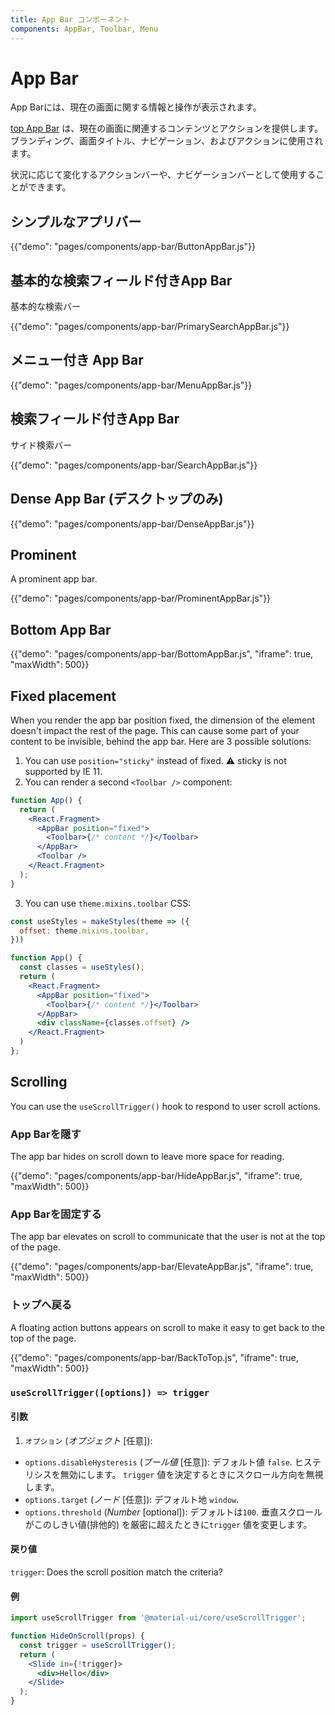 ```yaml
---
title: App Bar コンポーネント
components: AppBar, Toolbar, Menu
---
```


# App Bar

<p class="description">App Barには、現在の画面に関する情報と操作が表示されます。</p>

[top App Bar](https://material.io/design/components/app-bars-top.html) は、現在の画面に関連するコンテンツとアクションを提供します。 ブランディング、画面タイトル、ナビゲーション、およびアクションに使用されます。

状況に応じて変化するアクションバーや、ナビゲーションバーとして使用することができます。

## シンプルなアプリバー

{{"demo": "pages/components/app-bar/ButtonAppBar.js"}}

## 基本的な検索フィールド付きApp Bar

基本的な検索バー

{{"demo": "pages/components/app-bar/PrimarySearchAppBar.js"}}

## メニュー付き App Bar

{{"demo": "pages/components/app-bar/MenuAppBar.js"}}

## 検索フィールド付きApp Bar

サイド検索バー

{{"demo": "pages/components/app-bar/SearchAppBar.js"}}

## Dense App Bar (デスクトップのみ)

{{"demo": "pages/components/app-bar/DenseAppBar.js"}}

## Prominent

A prominent app bar.

{{"demo": "pages/components/app-bar/ProminentAppBar.js"}}

## Bottom App Bar

{{"demo": "pages/components/app-bar/BottomAppBar.js", "iframe": true, "maxWidth": 500}}

## Fixed placement

When you render the app bar position fixed, the dimension of the element doesn't impact the rest of the page. This can cause some part of your content to be invisible, behind the app bar. Here are 3 possible solutions:

1. You can use `position="sticky"` instead of fixed. ⚠️ sticky is not supported by IE 11.
2. You can render a second `<Toolbar />` component:

```jsx
function App() {
  return (
    <React.Fragment>
      <AppBar position="fixed">
        <Toolbar>{/* content */}</Toolbar>
      </AppBar>
      <Toolbar />
    </React.Fragment>
  );
}
```

3. You can use `theme.mixins.toolbar` CSS:

```jsx
const useStyles = makeStyles(theme => ({
  offset: theme.mixins.toolbar,
}))

function App() {
  const classes = useStyles();
  return (
    <React.Fragment>
      <AppBar position="fixed">
        <Toolbar>{/* content */}</Toolbar>
      </AppBar>
      <div className={classes.offset} />
    </React.Fragment>
  )
};
```

## Scrolling

You can use the `useScrollTrigger()` hook to respond to user scroll actions.

### App Barを隠す

The app bar hides on scroll down to leave more space for reading.

{{"demo": "pages/components/app-bar/HideAppBar.js", "iframe": true, "maxWidth": 500}}

### App Barを固定する

The app bar elevates on scroll to communicate that the user is not at the top of the page.

{{"demo": "pages/components/app-bar/ElevateAppBar.js", "iframe": true, "maxWidth": 500}}

### トップへ戻る

A floating action buttons appears on scroll to make it easy to get back to the top of the page.

{{"demo": "pages/components/app-bar/BackToTop.js", "iframe": true, "maxWidth": 500}}

### `useScrollTrigger([options]) => trigger`

#### 引数

1. `オプション` (*オプジェクト* [任意]):

- `options.disableHysteresis` (*ブール値* [任意]): デフォルト値 `false`. ヒステリシスを無効にします。 ` trigger ` 値を決定するときにスクロール方向を無視します。
- `options.target` (*ノード* [任意]): デフォルト地 `window`.
- `options.threshold` (*Number* [optional]): デフォルトは`100`. 垂直スクロールがこのしきい値(排他的) を厳密に超えたときに`trigger` 値を変更します。

#### 戻り値

`trigger`: Does the scroll position match the criteria?

#### 例

```jsx
import useScrollTrigger from '@material-ui/core/useScrollTrigger';

function HideOnScroll(props) {
  const trigger = useScrollTrigger();
  return (
    <Slide in={!trigger}>
      <div>Hello</div>
    </Slide>
  );
}
```